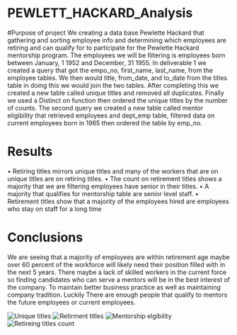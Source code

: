 # PEWLETT_HACKARD_Analysis
#Purpose of project
We creating a data base Pewlette Hackard that gathering and sorting employee info and determining which employees are retiring and can qualify for to participate for the Pewlette Hackard mentorship program. The employees we will be filtering is employees born between January, 1 1952 and December, 31 1955.  In deliverable 1 we created a query that got the empo_no, first_name, last_name, from the employee tables. We then would title, from_date, and to_date from the titles table in doing this we would join the two tables. After completing this we created a new table called unique titles and removed all duplicates. Finally we used a Distinct on function then ordered the unique titles by the number of counts. The second query we created a new table called mentor eligibility that retrieved employees and dept_emp table, filtered data on current employees born in 1965 then ordered the table by emp_no. 
# Results 
•	Retiring titles mirrors unique titles and many of the workers that are on unique titles are on retiring titles. 
•	The count on retirement titles shows a majority that we are filtering employees have senior in their titles. 
•	A majority that qualifies for mentorship table are senior level staff. 
•	Retirement titles show that a majority of the employees hired are employees who stay on staff for a long time
# Conclusions 
We are seeing that a majority of employees are within retirement age maybe over 60 percent of the workforce will likely need their position filled with in the next 5 years. There maybe a lack of skilled workers in the current force so finding candidates who can serve a mentors will be in the best interest of the company. To maintain better business practice as well as maintaining company tradition. Luckily There are enough people that qualify to mentors the future employees or current employees. 

![Unique titles](https://user-images.githubusercontent.com/99147715/163915073-e1174cea-120a-4c74-aa20-6e8fcf557681.PNG)
![Retirment titles](https://user-images.githubusercontent.com/99147715/163915100-b66ebff4-d7c0-4ac0-a363-5cde96d05248.PNG)
![Mentorship elgibility](https://user-images.githubusercontent.com/99147715/163915111-aa3c8979-c952-42f7-b76d-43c6ea2c728d.PNG)
![Retireing titles count](https://user-images.githubusercontent.com/99147715/163915181-5da295cf-6e73-4426-9277-33fa795ca830.PNG)
